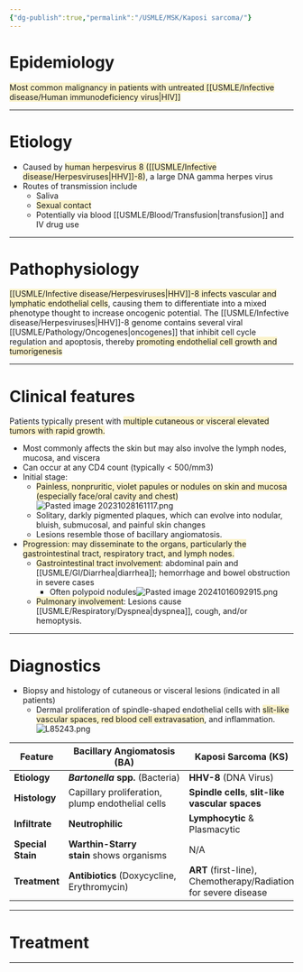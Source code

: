 ```yaml
---
{"dg-publish":true,"permalink":"/USMLE/MSK/Kaposi sarcoma/"}
---
```


# Epidemiology
<span style="background:rgba(240, 200, 0, 0.2)">Most common malignancy in patients with untreated [[USMLE/Infective disease/Human immunodeficiency virus\|HIV]]</span>

---
# Etiology
- Caused by <span style="background:rgba(240, 200, 0, 0.2)">human herpesvirus 8 ([[USMLE/Infective disease/Herpesviruses\|HHV]]-8)</span>, a large DNA gamma herpes virus
- Routes of transmission include
	- Saliva
	- <span style="background:rgba(240, 200, 0, 0.2)">Sexual contact</span>
	- Potentially via blood [[USMLE/Blood/Transfusion\|transfusion]] and IV drug use 

---
# Pathophysiology
<span style="background:rgba(240, 200, 0, 0.2)">[[USMLE/Infective disease/Herpesviruses\|HHV]]-8 infects vascular and lymphatic endothelial cells</span>, causing them to differentiate into a mixed phenotype thought to increase oncogenic potential.  The [[USMLE/Infective disease/Herpesviruses\|HHV]]-8 genome contains several viral [[USMLE/Pathology/Oncogenes\|oncogenes]] that inhibit cell cycle regulation and apoptosis, thereby <span style="background:rgba(240, 200, 0, 0.2)">promoting endothelial cell growth and tumorigenesis</span>

---
# Clinical features
Patients typically present with <span style="background:rgba(240, 200, 0, 0.2)">multiple cutaneous or visceral elevated tumors with rapid growth.</span>
- Most commonly affects the skin but may also involve the lymph nodes, mucosa, and viscera
- Can occur at any CD4 count (typically < 500/mm3)
- Initial stage: 
	- <span style="background:rgba(240, 200, 0, 0.2)">Painless, nonpruritic, violet papules or nodules on skin and mucosa (especially face/oral cavity and chest) </span>![Pasted image 20231028161117.png](/img/user/appendix/Pasted%20image%2020231028161117.png)
	- Solitary, darkly pigmented plaques, which can evolve into nodular, bluish, submucosal, and painful skin changes
	- Lesions resemble those of bacillary angiomatosis.
- <span style="background:rgba(240, 200, 0, 0.2)">Progression: may disseminate to the organs, particularly the gastrointestinal tract, respiratory tract, and lymph nodes.</span>
	- <span style="background:rgba(240, 200, 0, 0.2)">Gastrointestinal tract involvement</span>: abdominal pain and [[USMLE/GI/Diarrhea\|diarrhea]]; hemorrhage and bowel obstruction in severe cases 
		- Often polypoid nodules![Pasted image 20241016092915.png](/img/user/appendix/Pasted%20image%2020241016092915.png)
	- <span style="background:rgba(240, 200, 0, 0.2)">Pulmonary involvement</span>: Lesions cause [[USMLE/Respiratory/Dyspnea\|dyspnea]], cough, and/or hemoptysis.

---
# Diagnostics
- Biopsy and histology of cutaneous or visceral lesions (indicated in all patients)
	- Dermal proliferation of spindle-shaped endothelial cells with <span style="background:rgba(240, 200, 0, 0.2)">slit-like vascular spaces, red blood cell extravasation</span>, and inflammation.![L85243.png](/img/user/appendix/L85243.png)

| Feature           | **Bacillary Angiomatosis (BA)**                  | **Kaposi Sarcoma (KS)**                                         |
| ----------------- | ------------------------------------------------ | --------------------------------------------------------------- |
| **Etiology**      | **_Bartonella_ spp.** (Bacteria)                 | **HHV-8** (DNA Virus)                                           |
| **Histology**     | Capillary proliferation, plump endothelial cells | **Spindle cells**, **slit-like vascular spaces**                |
| **Infiltrate**    | **Neutrophilic**                                 | **Lymphocytic** & Plasmacytic                                   |
| **Special Stain** | **Warthin-Starry stain** shows organisms         | N/A                                                             |
| **Treatment**     | **Antibiotics** (Doxycycline, Erythromycin)      | **ART** (first-line), Chemotherapy/Radiation for severe disease |

---
# Treatment


---
